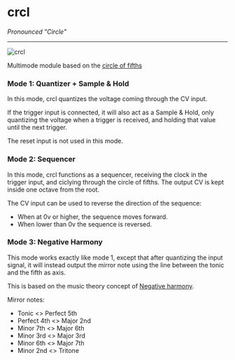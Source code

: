 # crcl
_Pronounced "Circle"_
***
![crcl](https://library.vcvrack.com/screenshots/cvly/crcl.m.png)

Multimode module based on the [circle of fifths](https://en.wikipedia.org/wiki/Circle_of_fifths)

### Mode 1: Quantizer + Sample & Hold

In this mode, crcl quantizes the voltage coming through the CV input.

If the trigger input is connected, it will also act as a Sample & Hold, only quantizing the voltage when a trigger is received, and holding that value until the next trigger.

The reset input is not used in this mode.

### Mode 2: Sequencer

In this mode, crcl functions as a sequencer, receiving the clock in the trigger input, and ciclying through the circle of fifths. The output CV is kept inside one octave from the root.

The CV input can be used to reverse the direction of the sequence:
* When at 0v or higher, the sequence moves forward.
* When lower than 0v the sequence is reversed.

### Mode 3: Negative Harmony

This mode works exactly like mode 1, except that after quantizing the input signal, it will instead output the mirror note using the line between the tonic and the fifth as axis.

This is based on the music theory concept of [Negative harmony](https://hellomusictheory.com/learn/negative-harmony/).

Mirror notes:
* Tonic <> Perfect 5th
* Perfect 4th <> Major 2nd
* Minor 7th <> Major 6th
* Minor 3rd <> Major 3rd
* Minor 6th <> Major 7th
* Minor 2nd <> Tritone
